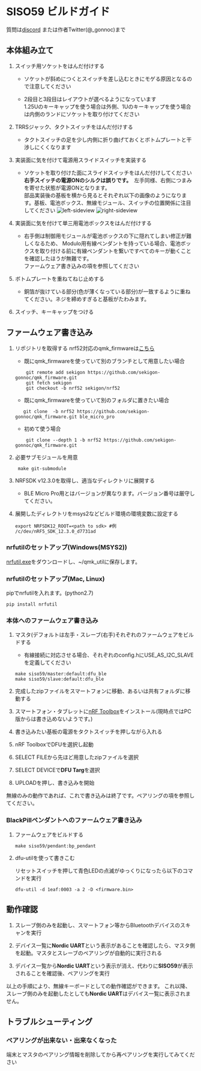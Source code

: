 # SISO59 ビルドガイド
質問は[discord](https://discordapp.com/invite/zXCss8T) または作者Twitter(@_gonnoc)まで
## 本体組み立て

1. スイッチ用ソケットをはんだ付けする

	* ソケットが斜めにつくとスイッチを差し込むときにモゲる原因となるので注意してください
	
	* 2段目と3段目はレイアウトが選べるようになっています  
    	1.25Uのキーキャップを使う場合は外側、1Uのキーキャップを使う場合は内側のランドにソケットを取り付けてください

1. TRRSジャック、タクトスイッチをはんだ付けする

	* タクトスイッチの足を少し内側に折り曲げておくとボトムプレートと干渉しにくくなります
	
1. 実装面に気を付けて電源用スライドスイッチを実装する

	* ソケットを取り付けた面にスライドスイッチをはんだ付けしてください  
	   **右手スイッチの電源ONのシルクは誤りです。**　左手同様、右側につまみを寄せた状態が電源ONとなります。  
	  部品実装後の基板を横から見るとそれぞれ以下の画像のようになります。基板、電池ボックス、無線モジュール、スイッチの位置関係に注目してください
	![left-sideview](https://user-images.githubusercontent.com/43873124/57151078-0212e880-6e0b-11e9-9f34-f6d1cccb6be3.JPG)
	![right-sideview](https://user-images.githubusercontent.com/43873124/57151082-03dcac00-6e0b-11e9-9073-9f292519eb02.JPG)
	
1. 実装面に気を付けて単三用電池ボックスをはんだ付けする

	* 右手側は制御用モジュールが電池ボックスの下に隠れてしまい修正が難しくなるため、
	Modulo用有線ペンダントを持っている場合、電池ボックスを取り付ける前に有線ペンダントを繋いですべてのキーが動くことを確認したほうが無難です。  
	ファームウェア書き込みの項を参照してください
	
1. ボトムプレートを重ねてねじ止めする
	
	* 銅箔が抜けている部分(色が薄くなっている部分)が一致するように重ねてください。ネジを締めすぎると基板がたわみます。

1. スイッチ、キーキャップをつける

## ファームウェア書き込み

1. リポジトリを取得する
  nrf52対応のqmk_firmwareは[こちら](https://github.com/sekigon-gonnoc/qmk_firmware/tree/nrf52)

	- 既にqmk_firmwareを使っていて別のブランチとして用意したい場合
	```
        git remote add sekigon https://github.com/sekigon-gonnoc/qmk_firmware.git
        git fetch sekigon
        git checkout -b nrf52 sekigon/nrf52
	```
	
	- 既にqmk_firmwareを使っていて別のフォルダに置きたい場合
	  
	 ```
		git clone  -b nrf52 https://github.com/sekigon-gonnoc/qmk_firmware.git ble_micro_pro
	 ```
	  
	- 初めて使う場合
	
	```
        git clone --depth 1 -b nrf52 https://github.com/sekigon-gonnoc/qmk_firmware.git
	```

1. 必要サブモジュールを用意

		make git-submodule

1. NRFSDK v12.3.0を取得し、適当なディレクトリに展開する

	* BLE Micro Pro用とはバージョンが異なります。バージョン番号は厳守してください。

1. 展開したディレクトリをmsys2などビルド環境の環境変数に設定する

    ```
    export NRFSDK12_ROOT=<path to sdk> #例 /c/dev/nRF5_SDK_12.3.0_d7731ad
    ```    
    
### nrfutilのセットアップ(Windows(MSYS2))
[nrfutil.exe](https://github.com/NordicSemiconductor/pc-nrfutil/releases)をダウンロードし、~/qmk_utilに保存します。

### nrfutilのセットアップ(Mac, Linux)
pipでnrfutilを入れます。(python2.7)

```
pip install nrfutil
```

### 本体へのファームウェア書き込み
1. マスタ(デフォルトは左手・スレーブ(右手)それぞれのファームウェアをビルドする

	 - 有線接続に対応させる場合、それぞれのconfig.hにUSE_AS_I2C_SLAVEを定義してください

    ```
    make siso59/master:default:dfu_ble
    make siso59/slave:default:dfu_ble
    ```

1. 完成したzipファイルをスマートフォンに移動、あるいは共有フォルダに移動する

1. スマートフォン・タブレットに[nRF Toolbox](https://play.google.com/store/apps/details?id=no.nordicsemi.android.nrftoolbox&hl=ja)をインストール(現時点ではPC版からは書き込めないようです。)

1. 書き込みたい基板の電源をタクトスイッチを押しながら入れる

1. nRF ToolboxでDFUを選択し起動

1. SELECT FILEから先ほど用意したzipファイルを選択

1. SELECT DEVICEで**DFU Targ**を選択

1. UPLOADを押し、書き込みを開始

無線のみの動作であれば、これで書き込みは終了です。ペアリングの項を参照してください。

### BlackPillペンダントへのファームウェア書き込み

1. ファームウェアをビルドする

    ```
    make siso59/pendant:bp_pendant
    ```

1. dfu-utilを使って書きこむ

	  リセットスイッチを押して青色LEDの点滅がゆっくりになったら以下のコマンドを実行

    ```
    dfu-util -d 1eaf:0003 -a 2 -D <firmware.bin>
    ```


## 動作確認

1. スレーブ側のみを起動し、スマートフォン等からBluetoothデバイスのスキャンを実行

1. デバイス一覧に**Nordic UART**という表示があることを確認したら、マスタ側を起動。マスタとスレーブのペアリングが自動的に実行される

1. デバイス一覧から**Nordic UART**という表示が消え、代わりに**SISO59**が表示されることを確認後、ペアリングを実行

以上の手順により、無線キーボードとしての動作確認ができます。
これ以降、スレーブ側のみを起動したとしても**Nordic UART**はデバイス一覧に表示されません。

## トラブルシューティング
### ペアリングが出来ない・出来なくなった

端末とマスタのペアリング情報を削除してから再ペアリングを実行してみてください

